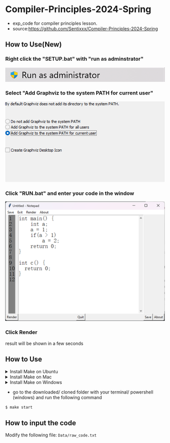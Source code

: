 # Compiler-Principles-2024-Spring

- exp_code for compiler principles lesson.
- source:https://github.com/Sentixxx/Compiler-Principles-2024-Spring

## How to Use(New)

### Right click the "SETUP.bat" with "run as adminstrator"

![alt text](res/image.png)

### Select "Add Graphviz to the system PATH for current user"

<img src="res/image copy.png">

### Click "RUN.bat" and enter your code in the window

![alt text](res/image2.png)

### Click Render

result will be shown in a few seconds

## How to Use

<details>
  <summary>Install Make on Ubuntu</summary>

```bash
$ sudo apt update
```

check is make installed

```bash
$ make -version
```

after run this command, you got the following error?

- **bash: /usr/bin/make: No such file or directory**

then follow with the next step, otherwise skip the next commands

```bash
$ sudo apt install make
```

### Troubleshooting's?

- Follow this guide https://linuxhint.com/install-make-ubuntu/
</details>

<details>
  <summary>Install Make on Mac</summary>

check is make installed

```bash
$ make -version
```

after run this command, you got the following error?

- **zsh: command not found: make**

then follow with the next step, otherwise skip the next commands

```bash
$ (sudo) brew install make
```

</details>

<details>
  <summary>Install Make on Windows</summary>

Follow this Guide
https://sp21.datastructur.es/materials/guides/make-install.html#windows-installation

</details>

- go to the downloaded/ cloned folder with your terminal/ powershell (windows) and run the following command

```bash
$ make start
```

## How to input the code

Modify the following file: `Data/raw_code.txt`
